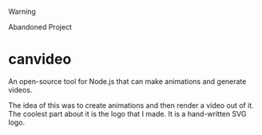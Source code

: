 > [!WARNING]  
> Abandoned Project

# canvideo
An open-source tool for Node.js that can make animations and generate videos.

The idea of this was to create animations and then render a video out of it. The coolest part about it is the logo that I made. It is a hand-written SVG logo.
